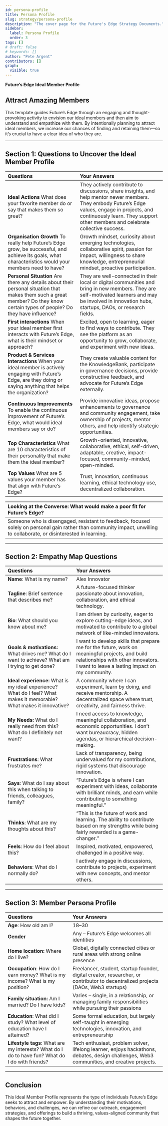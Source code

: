 ```yaml
---
id: persona-profile
title: Persona Profile
slug: strategy/persona-profile
description: "The cover page for the Future's Edge Strategy Documents."
sidebar:
  label: Persona Profile
  order: 3
tags: []
# draft: false
# keywords: []
author: "Pete Argent"
contributors: []
graph:
  visible: true
---
```


**Future’s Edge Ideal Member Profile**

## **Attract Amazing Members**

This template guides Future’s Edge through an engaging and thought-provoking activity to envision our ideal members and then aim to understand and empathize with them. By intentionally planning to attract ideal members, we increase our chances of finding and retaining them—so it’s crucial to have a clear idea of who they are.

---

## **Section 1: Questions to Uncover the Ideal Member Profile**

| Questions | Your Answers |
| :---- | :---- |
| **Ideal Actions**  What does your favorite member do or say that makes them so great? | They actively contribute to discussions, share insights, and help mentor newer members. They embody Future’s Edge values, engage in projects, and continuously learn. They support other members and celebrate collective success. |
| **Organisation Growth** To really help Future’s Edge grow, be successful, and achieve its goals, what characteristics would your members need to have? | Growth mindset, curiosity about emerging technologies, collaborative spirit, passion for impact, willingness to share knowledge, entrepreneurial mindset, proactive participation. |
| **Personal Situation** Are there any details about their personal situation that makes them such a great member? Do they know certain types of people? Do they have influence? | They are well-connected in their local or digital communities and bring in new members. They are self-motivated learners and may be involved in innovation hubs, startups, DAOs, or research fields. |
| **First interactions** When your ideal member first interacts with Future’s Edge, what is their mindset or approach? | Excited, open to learning, eager to find ways to contribute. They see the platform as an opportunity to grow, collaborate, and experiment with new ideas. |
| **Product & Services Interactions** When your ideal member is actively engaging with Future’s Edge, are they doing or saying anything that helps the organization? | They create valuable content for the KnowledgeBank, participate in governance decisions, provide constructive feedback, and advocate for Future’s Edge externally. |
| **Continuous Improvements** To enable the continuous improvement of Future’s Edge, what would ideal members say or do? | Provide innovative ideas, propose enhancements to governance and community engagement, take ownership of projects, mentor others, and help identify strategic opportunities. |
| **Top Characteristics** What are 10 characteristics of their personality that make them the ideal member? | Growth-oriented, innovative, collaborative, ethical, self-driven, adaptable, creative, impact-focused, community-minded, open-minded. |
| **Top Values** What are 5 values your member has that align with Future’s Edge? | Trust, innovation, continuous learning, ethical technology use, decentralized collaboration. |

| Looking at the Converse: What would make a poor fit for Future’s Edge? |
| :---- |
| Someone who is disengaged, resistant to feedback, focused solely on personal gain rather than community impact, unwilling to collaborate, or disinterested in learning. |

---

## **Section 2: Empathy Map Questions**

| Questions | Your Answers |
| :---- | :---- |
| **Name**:  What is my name? | Alex Innovator |
| **Tagline**:  Brief sentence that describes me? | A future-focused thinker passionate about innovation, collaboration, and ethical technology. |
| **Bio**:  What should you know about me? | I am driven by curiosity, eager to explore cutting-edge ideas, and motivated to contribute to a global network of like-minded innovators. |
| **Goals & motivations:**  What drives me?  What do I want to achieve? What am I trying to get done? | I want to develop skills that prepare me for the future, work on meaningful projects, and build relationships with other innovators. I want to leave a lasting impact on my community. |
| **Ideal experience:**  What is my ideal experience?  What do I feel?  What makes it memorable?  What makes it innovative? | A community where I can experiment, learn by doing, and receive mentorship. A decentralized space where trust, creativity, and fairness thrive. |
| **My Needs:**  What do I really need from this?  What do I definitely not want? | I need access to knowledge, meaningful collaboration, and economic opportunities. I don’t want bureaucracy, hidden agendas, or hierarchical decision-making. |
| **Frustrations**:  What frustrates me? | Lack of transparency, being undervalued for my contributions, rigid systems that discourage innovation. |
| **Says**:  What do I say about this when talking to friends, colleagues, family? | “Future’s Edge is where I can experiment with ideas, collaborate with brilliant minds, and earn while contributing to something meaningful.” |
| **Thinks**:  What are my thoughts about this? | “This is the future of work and learning. The ability to contribute based on my strengths while being fairly rewarded is a game-changer.” |
| **Feels**:  How do I feel about this? | Inspired, motivated, empowered, challenged in a positive way. |
| **Behaviors**:  What do I normally do? | I actively engage in discussions, contribute to projects, experiment with new concepts, and mentor others. |

---

## **Section 3: Member Persona Profile**

| Questions | Your Answers |
| :---- | :---- |
| **Age**:  How old am I? | 18–30 |
| **Gender** | Any – Future’s Edge welcomes all identities |
| **Home location:**  Where do I live? | Global, digitally connected cities or rural areas with strong online presence |
| **Occupation**:  How do I earn money?  What is my income?  What is my position? | Freelancer, student, startup founder, digital creator, researcher, or contributor to decentralized projects (DAOs, Web3 startups) |
| **Family situation:**  Am I married?  Do I have kids? | Varies – single, in a relationship, or managing family responsibilities while pursuing their passions |
| **Education**:  What did I study? What level of education have I attained? | Some formal education, but largely self-taught in emerging technologies, innovation, and entrepreneurship |
| **Lifestyle tags**:  What are my interests? What do I do to have fun? What do I do with friends? | Tech enthusiast, problem solver, lifelong learner, enjoys hackathons, debates, design challenges, Web3 communities, and creative projects. |

---

## **Conclusion**

This Ideal Member Profile represents the type of individuals Future’s Edge seeks to attract and empower. By understanding their motivations, behaviors, and challenges, we can refine our outreach, engagement strategies, and offerings to build a thriving, values-aligned community that shapes the future together.
